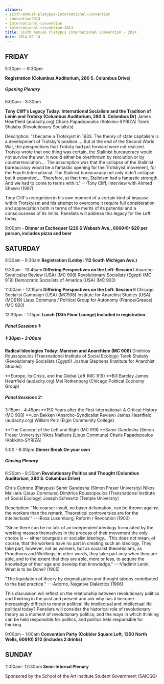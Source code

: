```yaml
---
aliases:
- sixth-annual-platypus-international-convention
- convention2014
- international-convention
- international-convention-2014
title: Sixth Annual Platypus International Convention - 2014
date: 2014-02-14
---
```


## FRIDAY


5:30pm -- 6:30pm

**Registration (Columbus Auditorium, 280 S. Columbus Drive)**

##### Opening Plenary

6:00pm - 8:30pm

**Tony Cliff's Legacy Today: International Socialism and the Tradition of Lenin and Trotsky (Columbus Auditorium, 280 S. Columbus Dr)**
James Heartfield (audacity.org)
Charis Papadopoulos
(Kokkino-SYRIZA)
Tarek Shalaby (Revolutionary
Socialists)

Description:
"I became a Trotskyist in 1933. The
theory of state capitalism is a development of Trotsky's position....
But at the end of the Second World War, the perspectives that Trotsky
had put forward were not realized. Trotsky wrote that one thing was
certain, the Stalinist bureaucracy would not survive the war. It would
either be overthrown by revolution or by counterrevolution.... The
assumption was that the collapse of the Stalinist bureaucracy would be a
fantastic opening for the Trotskyist movement, for the Fourth
International. The Stalinist bureaucracy not only didn't collapse but it
expanded.... Therefore, at that time, Stalinism had a fantastic
strength. And we had to come to terms with it.'
---Tony Cliff,
interview with Ahmed Shawki (1997)

Tony Cliff's recognition in his
own moment of a certain kind of impasse within Trotskyism and his
attempt to overcome it require full consideration and appreciation both
in terms of the merits of its potential and a consciousness of its
limits. Panelists will address this legacy for the Left today.



9:00pm -
**Dinner at Exchequer (226 S Wabash Ave., 60604):
\$20 per
person, includes pizza and beer**










## SATURDAY




8:30am - 9:30am
**Registration (Lobby: 112 South Michigan
Ave.)**



9:30am - 10:45am
**Differing Perspectives on the Left: Session
I**
Anarcho-Syndicalist Review (USA) (MC 908)
Revolutionary
Socialists (Egypt) (MC 919)
Democratic Socialists of America (USA) (MC
920)



11:00am - 12:15pm
**Differing Perspectives on the Left: Session
II**
Chicago Socialist Campaign (USA) (MC908)
Institute for
Anarchist Studies (USA) (MC919)
Lieux Communs / Political Group for
Autonomy (France/Greece) (MC 920)



12:30pm - 1:15pm
**Lunch (13th Floor Lounge)
Included in
registration**


##### Panel Sessions 1:






##### 1:30pm - 3:00pm


**Radical Ideologies Today: Marxism and Anarchism (MC
908)**
Dimitrios Roussopoulos (Transnational Institute of Social
Ecology)
Tarek Shalaby (Revolutionary Socialists (Egypt))
Joshua
Stephens (Institute for Anarchist Studies)

**Europe, its Crisis,
and the Global Left (MC 919)
**Bill Barclay
James Heartfield
(audacity.org)
Mel Rothenberg (Chicago Political Economy Group)



##### Panel Sessions 2:




3:15pm - 4:45pm
**150 Years after the First International: A Critical
History (MC 908)
**Jon Bekken (Anarcho-Syndicalist Review)
James
Heartfield (audacity.org)
William Pelz (Elgin Community
College)



**The Concept of the Left and Right (MC 919)
**Samir Gandesha (Simon
Fraser University)
Nikos Malliaris (Lieux Communs)
Charis
Papadopoulos (Kokkino-SYRIZA)


5:00 - 6:00pm
**Dinner Break
On your own**



##### Closing Plenary




6:30pm - 8:30pm
**Revolutionary Politics and Thought (Columbus
Auditorium, 280 S. Columbus Drive)**


Chris Cutrone
(Platypus)
Samir Gandesha (Simon Fraser University)
Nikos Malliaris
(Lieux Communs)
Dimitrios Roussopoulos (Transnational Institute of
Social Ecology)
Joseph Schwartz (Temple
University)

Description:
"No coarser insult, no baser defamation,
can be thrown against the workers than the remark, Theoretical
controversies are for the intellectuals'"
---Rosa Luxemburg, Reform r
Revolution (1900)

"Since there can be no talk of an independent
ideology formulated by the working masses themselves in the process of
their movement the only choice is -- either bourgeois or socialist
ideology... This does not mean, of course, that the workers have no part
in creating such an ideology. They take part, however, not as workers,
but as socialist theoreticians, as Proudhons and Weitlings; in other
words, they take part only when they are able, and to the extent that
they are able, more or less, to acquire the knowledge of their age and
develop that knowledge."
---Vladimir Lenin, What is to be Done?
(1905)

"The liquidation of theory by dogmatization and thought
taboos contributed to the bad practice."
---Adorno, Negative
Dialectics (1966)

This discussion will reflect on the relationship
between revolutionary politics and thinking in the past and present and
ask why has it become increasingly difficult to render political life
intellectual and intellectual life political today? Panelists will
consider the historical role of revolutionary theory as a moment of
revolutionary politics, and the ways in which thinking can be held
responsible for politics, and politics held responsible for thinking.




9:00pm - 1:00am
**Convention Party (Cobbler Square Loft, 1350 North
Wells, 60610)
\$10 (includes 2 drinks)**









## SUNDAY





11:00am- 12:30pm
**Semi-Internal Plenary**



Sponsored by the School of the Art Institute Student Government (SAICSG)
